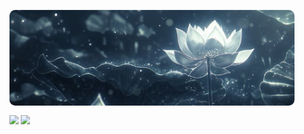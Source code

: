 <p align="center">
  <img src="img/kCkHROSi.jpeg" alt="Image" style="border-radius:10px" />
</p>

<img src="{https://img.shields.io/badge/freebsd-AB2B28?style=for-the-badge&logo=freebsd&logoColor=white}" />
<img src="{BadgeURLHere}" />